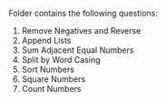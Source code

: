 Folder contains the following questions:

01. Remove Negatives and Reverse
02. Append Lists
03. Sum Adjacent Equal Numbers
04. Split by Word Casing
05. Sort Numbers
06. Square Numbers
07. Count Numbers
